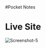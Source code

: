 
#Pocket Notes 

<h1>Live Site</h1>


<img src="https://i.ibb.co/51Vg0xS/Screenshot-5.png" alt="Screenshot-5" border="0">
